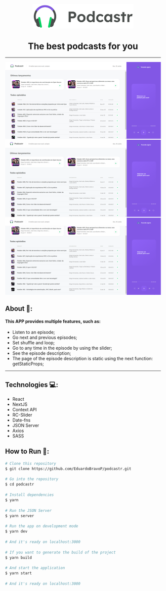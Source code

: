 <div align="center">
  <img align="center" src="./public/logo.svg" alt="podcastr">
  <h1 align="center">The best podcasts for you</h1>
  <hr />
</div>

<img src="./public/captura1.png" alt="podcastr">
<img src="./public/record1.gif" alt="podcastr">
<img src="./public/record2.gif" alt="podcastr">

## About 🔎:
#### This APP provides multiple features, such as:
- Listen to an episode;
- Go next and previous episodes;
- Set shuffle and loop;
- Go to any time in the episode by using the slider;
- See the episode description;
- The page of the episode description is static using the next function: getStaticProps;
<hr />

## Technologies 💻:
- React
- NextJS
- Context API
- RC-Slider
- Date-fns
- JSON Server
- Axios
- SASS

## How to Run 🚀:
```bash
# Clone this repository
$ git clone https://github.com/EduardoBravoP/podcastr.git

# Go into the repository
$ cd podcastr

# Install dependencies
$ yarn

# Run the JSON Server
$ yarn server

# Run the app on development mode
$ yarn dev

# And it's ready on localhost:3000

# If you want to generate the build of the project
$ yarn build

# And start the application
$ yarn start

# And it's ready on localhost:3000
```
